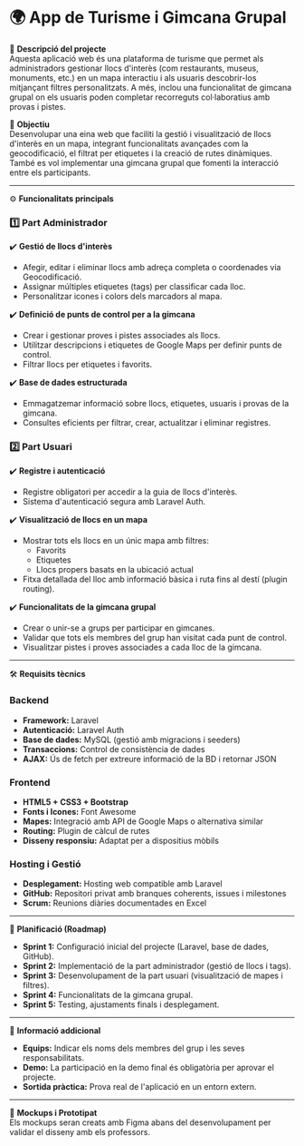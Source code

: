 # 🌍 App de Turisme i Gimcana Grupal

📌 **Descripció del projecte**  
Aquesta aplicació web és una plataforma de turisme que permet als administradors gestionar llocs d'interès (com restaurants, museus, monuments, etc.) en un mapa interactiu i als usuaris descobrir-los mitjançant filtres personalitzats. A més, inclou una funcionalitat de gimcana grupal on els usuaris poden completar recorreguts col·laboratius amb provas i pistes.

🎯 **Objectiu**  
Desenvolupar una eina web que faciliti la gestió i visualització de llocs d'interès en un mapa, integrant funcionalitats avançades com la geocodificació, el filtrat per etiquetes i la creació de rutes dinàmiques. També es vol implementar una gimcana grupal que fomenti la interacció entre els participants.

---

⚙️ **Funcionalitats principals**

### 1️⃣ Part Administrador
✔️ **Gestió de llocs d'interès**  
- Afegir, editar i eliminar llocs amb adreça completa o coordenades via Geocodificació.  
- Assignar múltiples etiquetes (tags) per classificar cada lloc.  
- Personalitzar icones i colors dels marcadors al mapa.  

✔️ **Definició de punts de control per a la gimcana**  
- Crear i gestionar proves i pistes associades als llocs.  
- Utilitzar descripcions i etiquetes de Google Maps per definir punts de control.  
- Filtrar llocs per etiquetes i favorits.  

✔️ **Base de dades estructurada**  
- Emmagatzemar informació sobre llocs, etiquetes, usuaris i provas de la gimcana.  
- Consultes eficients per filtrar, crear, actualitzar i eliminar registres.  

### 2️⃣ Part Usuari
✔️ **Registre i autenticació**  
- Registre obligatori per accedir a la guia de llocs d'interès.  
- Sistema d'autenticació segura amb Laravel Auth.  

✔️ **Visualització de llocs en un mapa**  
- Mostrar tots els llocs en un únic mapa amb filtres:  
  - Favorits  
  - Etiquetes  
  - Llocs propers basats en la ubicació actual  
- Fitxa detallada del lloc amb informació bàsica i ruta fins al destí (plugin routing).  

✔️ **Funcionalitats de la gimcana grupal**  
- Crear o unir-se a grups per participar en gimcanes.  
- Validar que tots els membres del grup han visitat cada punt de control.  
- Visualitzar pistes i proves associades a cada lloc de la gimcana.  

---

🛠️ **Requisits tècnics**

### Backend
- **Framework:** Laravel  
- **Autenticació:** Laravel Auth  
- **Base de dades:** MySQL (gestió amb migracions i seeders)  
- **Transaccions:** Control de consistència de dades  
- **AJAX:** Ús de fetch per extreure informació de la BD i retornar JSON  

### Frontend
- **HTML5 + CSS3 + Bootstrap**  
- **Fonts i Icones:** Font Awesome  
- **Mapes:** Integració amb API de Google Maps o alternativa similar  
- **Routing:** Plugin de càlcul de rutes  
- **Disseny responsiu:** Adaptat per a dispositius mòbils  

### Hosting i Gestió
- **Desplegament:** Hosting web compatible amb Laravel  
- **GitHub:** Repositori privat amb branques coherents, issues i milestones  
- **Scrum:** Reunions diàries documentades en Excel  

---

📅 **Planificació (Roadmap)**  
- **Sprint 1:** Configuració inicial del projecte (Laravel, base de dades, GitHub).  
- **Sprint 2:** Implementació de la part administrador (gestió de llocs i tags).  
- **Sprint 3:** Desenvolupament de la part usuari (visualització de mapes i filtres).  
- **Sprint 4:** Funcionalitats de la gimcana grupal.  
- **Sprint 5:** Testing, ajustaments finals i desplegament.  

---

📝 **Informació addicional**
- **Equips:** Indicar els noms dels membres del grup i les seves responsabilitats.  
- **Demo:** La participació en la demo final és obligatòria per aprovar el projecte.  
- **Sortida pràctica:** Prova real de l'aplicació en un entorn extern.  

---

🌟 **Mockups i Prototipat**  
Els mockups seran creats amb Figma abans del desenvolupament per validar el disseny amb els professors.  
